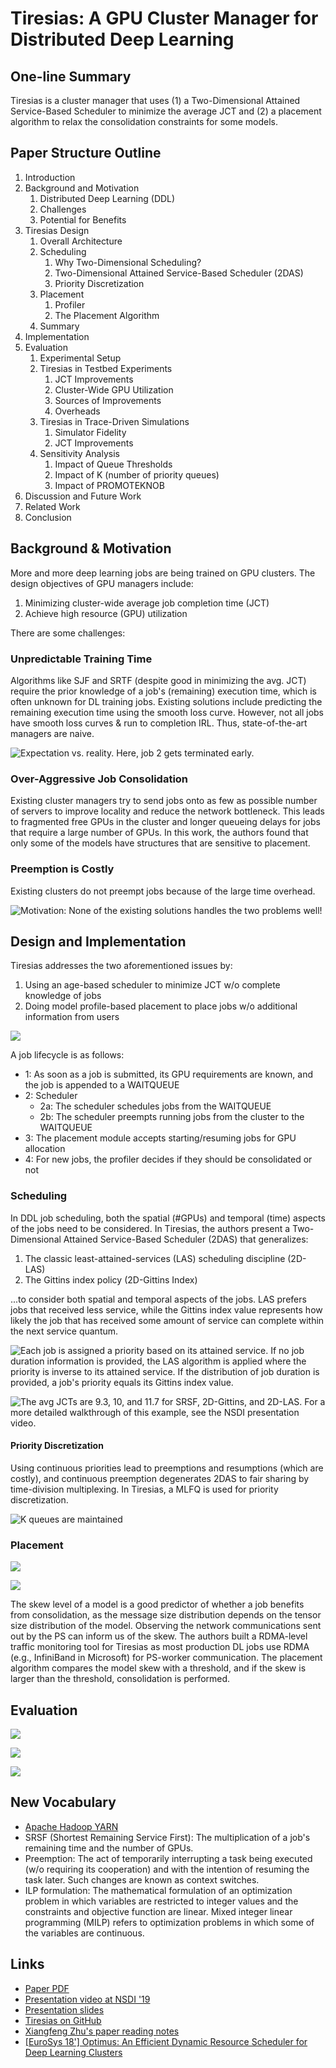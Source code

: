 # Tiresias: A GPU Cluster Manager for Distributed Deep Learning

## One-line Summary

Tiresias is a cluster manager that uses \(1\) a Two-Dimensional Attained Service-Based Scheduler to minimize the average JCT and \(2\) a placement algorithm to relax the consolidation constraints for some models.

## Paper Structure Outline

1. Introduction
2. Background and Motivation
   1. Distributed Deep Learning \(DDL\)
   2. Challenges
   3. Potential for Benefits
3. Tiresias Design
   1. Overall Architecture
   2. Scheduling
      1. Why Two-Dimensional Scheduling?
      2. Two-Dimensional Attained Service-Based Scheduler \(2DAS\)
      3. Priority Discretization
   3. Placement
      1. Profiler
      2. The Placement Algorithm
   4. Summary
4. Implementation
5. Evaluation
   1. Experimental Setup
   2. Tiresias in Testbed Experiments
      1. JCT Improvements
      2. Cluster-Wide GPU Utilization
      3. Sources of Improvements
      4. Overheads
   3. Tiresias in Trace-Driven Simulations
      1. Simulator Fidelity
      2. JCT Improvements
   4. Sensitivity Analysis
      1. Impact of Queue Thresholds
      2. Impact of K \(number of priority queues\)
      3. Impact of PROMOTEKNOB
6. Discussion and Future Work
7. Related Work
8. Conclusion

## Background & Motivation

More and more deep learning jobs are being trained on GPU clusters. The design objectives of GPU managers include:

1. Minimizing cluster-wide average job completion time \(JCT\)
2. Achieve high resource \(GPU\) utilization

There are some challenges:

### Unpredictable Training Time

Algorithms like SJF and SRTF \(despite good in minimizing the avg. JCT\) require the prior knowledge of a job's \(remaining\) execution time, which is often unknown for DL training jobs. Existing solutions include predicting the remaining execution time using the smooth loss curve. However, not all jobs have smooth loss curves & run to completion IRL. Thus, state-of-the-art managers are naive.

![Expectation vs. reality. Here, job 2 gets terminated early.](../../.gitbook/assets/screen-shot-2021-01-10-at-4.08.58-pm.png)

### Over-Aggressive Job Consolidation

Existing cluster managers try to send jobs onto as few as possible number of servers to improve locality and reduce the network bottleneck. This leads to fragmented free GPUs in the cluster and longer queueing delays for jobs that require a large number of GPUs. In this work, the authors found that only some of the models have structures that are sensitive to placement.

### Preemption is Costly

Existing clusters do not preempt jobs because of the large time overhead.

![Motivation: None of the existing solutions handles the two problems well!](../../.gitbook/assets/screen-shot-2021-01-10-at-4.11.43-pm.png)

## Design and Implementation

Tiresias addresses the two aforementioned issues by:

1. Using an age-based scheduler to minimize JCT w/o complete knowledge of jobs
2. Doing model profile-based placement to place jobs w/o additional information from users

![](../../.gitbook/assets/screen-shot-2021-01-11-at-1.16.11-pm.png)

A job lifecycle is as follows:

* 1: As soon as a job is submitted, its GPU requirements are known, and the job is appended to a WAITQUEUE
* 2: Scheduler
  * 2a: The scheduler schedules jobs from the WAITQUEUE
  * 2b: The scheduler preempts running jobs from the cluster to the WAITQUEUE
* 3: The placement module accepts starting/resuming jobs for GPU allocation
* 4: For new jobs, the profiler decides if they should be consolidated or not

### Scheduling

In DDL job scheduling, both the spatial \(\#GPUs\) and temporal \(time\) aspects of the jobs need to be considered. In Tiresias, the authors present a Two-Dimensional Attained Service-Based Scheduler \(2DAS\) that generalizes:

1. The classic least-attained-services \(LAS\) scheduling discipline \(2D-LAS\)
2. The Gittins index policy \(2D-Gittins Index\)

...to consider both spatial and temporal aspects of the jobs. LAS prefers jobs that received less service, while the Gittins index value represents how likely the job that has received some amount of service can complete within the next service quantum.

![Each job is assigned a priority based on its attained service. If no job duration information is provided, the LAS algorithm is applied where the priority is inverse to its attained service. If the distribution of job duration is provided, a job&apos;s priority equals its Gittins index value.](../../.gitbook/assets/screen-shot-2021-01-11-at-1.26.32-pm.png)

![The avg JCTs are 9.3, 10, and 11.7 for SRSF, 2D-Gittins, and 2D-LAS. For a more detailed walkthrough of this example, see the NSDI presentation video.](../../.gitbook/assets/screen-shot-2021-01-11-at-1.33.59-pm.png)

#### Priority Discretization

Using continuous priorities lead to preemptions and resumptions \(which are costly\), and continuous preemption degenerates 2DAS to fair sharing by time-division multiplexing. In Tiresias, a MLFQ is used for priority discretization. 

![K queues are maintained](../../.gitbook/assets/screen-shot-2021-01-11-at-1.44.12-pm.png)

### Placement

![](../../.gitbook/assets/screen-shot-2021-01-11-at-1.51.16-pm.png)

![](../../.gitbook/assets/screen-shot-2021-01-11-at-1.52.42-pm.png)

The skew level of a model is a good predictor of whether a job benefits from consolidation, as the message size distribution depends on the tensor size distribution of the model. Observing the network communications sent out by the PS can inform us of the skew. The authors built a RDMA-level traffic monitoring tool for Tiresias as most production DL jobs use RDMA \(e.g., InfiniBand in Microsoft\) for PS-worker communication. The placement algorithm compares the model skew with a threshold, and if the skew is larger than the threshold, consolidation is performed.

## Evaluation

![](../../.gitbook/assets/screen-shot-2021-01-11-at-2.02.01-pm.png)

![](../../.gitbook/assets/screen-shot-2021-01-11-at-2.02.49-pm.png)

![](../../.gitbook/assets/screen-shot-2021-01-11-at-2.03.54-pm.png)

## New Vocabulary

* [Apache Hadoop YARN](https://hadoop.apache.org/docs/current/hadoop-yarn/hadoop-yarn-site/YARN.html)
* SRSF \(Shortest Remaining Service First\): The multiplication of a job's remaining time and the number of GPUs.
* Preemption: The act of temporarily interrupting a task being executed \(w/o requiring its cooperation\) and with the intention of resuming the task later. Such changes are known as context switches.
* ILP formulation: The mathematical formulation of an optimization problem in which variables are restricted to integer values and the constraints and objective function are linear. Mixed integer linear programming \(MILP\) refers to optimization problems in which some of the variables are continuous.

## Links

* [Paper PDF](https://www.usenix.org/system/files/nsdi19-gu.pdf)
* [Presentation video at NSDI '19](https://www.youtube.com/watch?v=-RtcM0oz1lQ)
* [Presentation slides](https://www.usenix.org/sites/default/files/conference/protected-files/nsdi19_slides_gu.pdf)
* [Tiresias on GitHub](https://github.com/SymbioticLab/Tiresias)
* [Xiangfeng Zhu's paper reading notes](https://xzhu0027.gitbook.io/blog/ml-system/sys-ml-index/tiresias-a-gpu-cluster-managerfor-distributed-deep-learning)
* [\[EuroSys 18'\] Optimus: An Efficient Dynamic Resource Scheduler for Deep Learning Clusters](https://i.cs.hku.hk/~cwu/papers/yhpeng-eurosys18.pdf)

